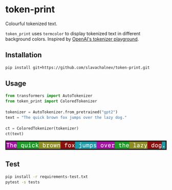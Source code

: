 # token-print
Colourful tokenized text.

`token_print` uses `termcolor` to display tokenized text in different background colors. Inspired by [OpenAI's tokenizer playground](https://platform.openai.com/tokenizer).


## Installation

```bash
pip install git+https://github.com/slavachalnev/token-print.git
```

## Usage

```python
from transformers import AutoTokenizer
from token_print import ColoredTokenizer

tokenizer = AutoTokenizer.from_pretrained("gpt2")
text = "The quick brown fox jumps over the lazy dog."

ct = ColoredTokenizer(tokenizer)
ct(text)
```
![Example](/assets/lazy_dog.png)

## Test
```bash
pip install -r requirements-test.txt
pytest -s tests
```